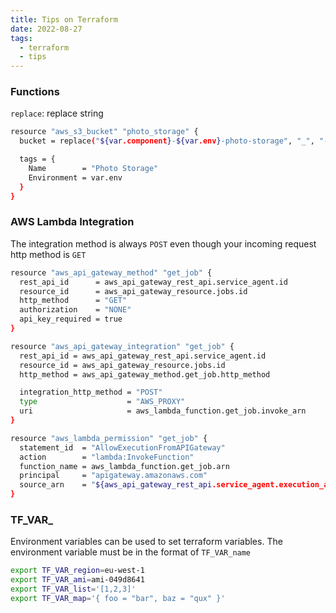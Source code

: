 ```yaml
---
title: Tips on Terraform
date: 2022-08-27
tags:
  - terraform
  - tips
---
```


### Functions

`replace`: replace string

```bash
resource "aws_s3_bucket" "photo_storage" {
  bucket = replace("${var.component}-${var.env}-photo-storage", "_", "-")

  tags = {
    Name        = "Photo Storage"
    Environment = var.env
  }
}
```

### AWS Lambda Integration

The integration method is always `POST` even though your incoming request http method is `GET`

```bash
resource "aws_api_gateway_method" "get_job" {
  rest_api_id      = aws_api_gateway_rest_api.service_agent.id
  resource_id      = aws_api_gateway_resource.jobs.id
  http_method      = "GET"
  authorization    = "NONE"
  api_key_required = true
}

resource "aws_api_gateway_integration" "get_job" {
  rest_api_id = aws_api_gateway_rest_api.service_agent.id
  resource_id = aws_api_gateway_resource.jobs.id
  http_method = aws_api_gateway_method.get_job.http_method

  integration_http_method = "POST"
  type                    = "AWS_PROXY"
  uri                     = aws_lambda_function.get_job.invoke_arn
}

resource "aws_lambda_permission" "get_job" {
  statement_id  = "AllowExecutionFromAPIGateway"
  action        = "lambda:InvokeFunction"
  function_name = aws_lambda_function.get_job.arn
  principal     = "apigateway.amazonaws.com"
  source_arn    = "${aws_api_gateway_rest_api.service_agent.execution_arn}/*/*/*"
}
```

### TF_VAR_

Environment variables can be used to set terraform variables. The environment variable must be in the format of `TF_VAR_name`

```bash
export TF_VAR_region=eu-west-1
export TF_VAR_ami=ami-049d8641
export TF_VAR_list='[1,2,3]'
export TF_VAR_map='{ foo = "bar", baz = "qux" }'
```


